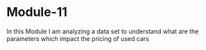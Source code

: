 # Module-11
In this Module I am analyzing a data set to understand what are the parameters which impact the pricing of used cars
